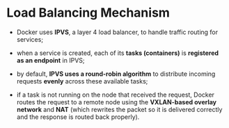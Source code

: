 # Load Balancing Mechanism

- Docker uses **IPVS**, a layer 4 load balancer, to handle traffic routing for services;
- when a service is created, each of its **tasks (containers)** is **registered as an endpoint** in IPVS;
- by default, **IPVS uses a round-robin algorithm** to distribute incoming requests **evenly** across these available tasks;


- if a task is not running on the node that received the request, Docker routes the request to a remote node using the **VXLAN-based overlay network** and **NAT** (which rewrites the packet so it is delivered correctly and the response is routed back properly).
